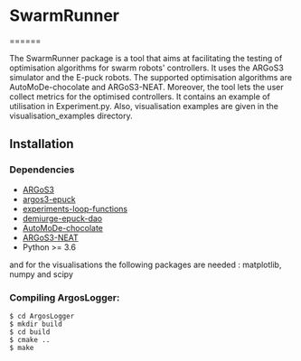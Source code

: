 # SwarmRunner 
======

The SwarmRunner package is a tool that aims at facilitating the testing of optimisation algorithms for swarm robots' controllers. It uses the ARGoS3 simulator and the E-puck robots. The supported optimisation algorithms are AutoMoDe-chocolate and ARGoS3-NEAT. 
Moreover, the tool lets the user collect metrics for the optimised controllers.
It contains an example of utilisation in Experiment.py. Also, visualisation examples are given in the visualisation_examples directory.

## Installation 
### Dependencies
- [ARGoS3](https://github.com/ilpincy/argos3)
- [argos3-epuck](https://github.com/demiurge-project/argos3-epuck)
- [experiments-loop-functions](https://github.com/demiurge-project/experiments-loop-functions) 
- [demiurge-epuck-dao](https://github.com/demiurge-project/demiurge-epuck-dao)
- [AutoMoDe-chocolate](https://github.com/demiurge-project/ARGoS3-AutoMoDe)
- [ARGoS3-NEAT](https://github.com/demiurge-project/ARGoS3-NEAT)
- Python >= 3.6

and for the visualisations the following packages are needed : matplotlib, numpy and scipy

### Compiling ArgosLogger: 
    $ cd ArgosLogger
    $ mkdir build
    $ cd build
    $ cmake ..
    $ make